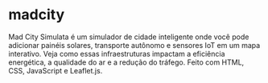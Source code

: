 # madcity
Mad City Simulata é um simulador de cidade inteligente onde você pode adicionar painéis solares, transporte autônomo e sensores IoT em um mapa interativo. Veja como essas infraestruturas impactam a eficiência energética, a qualidade do ar e a redução do tráfego. Feito com HTML, CSS, JavaScript e Leaflet.js.
